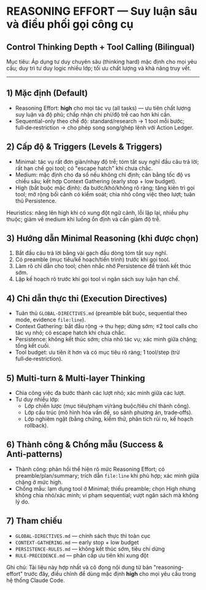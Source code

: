 # REASONING EFFORT — Suy luận sâu và điều phối gọi công cụ
## Control Thinking Depth + Tool Calling (Bilingual)

Mục tiêu: Áp dụng tư duy chuyên sâu (thinking hard) mặc định cho mọi yêu cầu; duy trì tư duy logic nhiều lớp; tối ưu chất lượng và khả năng truy vết.

---

## 1) Mặc định (Default)
- Reasoning Effort: **high** cho mọi tác vụ (all tasks) — ưu tiên chất lượng suy luận và độ phủ; chấp nhận chi phí/độ trễ cao hơn khi cần.
- Sequential-only theo chế độ: standard/research → 1 tool mỗi bước; full‑de‑restriction → cho phép song song/ghép lệnh với Action Ledger.

## 2) Cấp độ & Triggers (Levels & Triggers)
- Minimal: tác vụ rất đơn giản/nhạy độ trễ; tóm tắt suy nghĩ đầu câu trả lời; rất hạn chế gọi tool; có "escape hatch" khi chưa chắc.
- Medium: mặc định cho đa số nếu không chỉ định; cân bằng tốc độ vs chiều sâu; kết hợp Context Gathering (early stop + low budget).
- High (bắt buộc mặc định): đa bước/khó/không rõ ràng; tăng kiên trì gọi tool; mở rộng bối cảnh có kiểm soát; chia nhỏ công việc theo lượt; tuân thủ Persistence.

Heuristics: nâng lên high khi có xung đột ngữ cảnh, lỗi lặp lại, nhiều phụ thuộc; giảm về medium khi luồng ổn định và cần giảm độ trễ.

## 3) Hướng dẫn Minimal Reasoning (khi được chọn)
1) Bắt đầu câu trả lời bằng vài gạch đầu dòng tóm tắt suy nghĩ.
2) Có preamble (mục tiêu/kế hoạch/tiến trình) trước khi gọi tool.
3) Làm rõ chỉ dẫn cho tool; chèn nhắc nhở Persistence để tránh kết thúc sớm.
4) Lập kế hoạch rõ trước khi gọi tool vì ngân sách suy luận hạn chế.

## 4) Chỉ dẫn thực thi (Execution Directives)
- Tuân thủ `GLOBAL-DIRECTIVES.md` (preamble bắt buộc, sequential theo mode, evidence `file:line`).
- Context Gathering: bắt đầu rộng → thu hẹp; dừng sớm; ≤2 tool calls cho tác vụ nhỏ; có escape hatch khi chưa chắc.
- Persistence: không kết thúc sớm; chia nhỏ tác vụ; xác minh giữa chặng; tổng kết cuối.
- Tool budget: ưu tiên ít hơn và có mục tiêu rõ ràng; 1 tool/step (trừ full‑de‑restriction).

## 5) Multi‑turn & Multi‑layer Thinking
- Chia công việc đa bước thành các lượt nhỏ; xác minh giữa các lượt.
- Tư duy nhiều lớp: 
  - Lớp chiến lược (mục tiêu/phạm vi/ràng buộc/tiêu chí thành công).
  - Lớp cấu trúc (mô hình hóa vấn đề, so sánh phương án, trade‑offs).
  - Lớp nghiêm ngặt (bằng chứng, kiểm thử, phân tích rủi ro, kế hoạch rollback).

## 6) Thành công & Chống mẫu (Success & Anti‑patterns)
- Thành công: phản hồi thể hiện rõ mức Reasoning Effort; có preamble/plan/summary; trích dẫn `file:line` khi phù hợp; xác minh giữa chặng ở mức high.
- Chống mẫu: lạm dụng tool ở Minimal; thiếu preamble; chọn High nhưng không chia nhỏ/xác minh; vi phạm sequential; vượt ngân sách mà không lý do.

## 7) Tham chiếu
- `GLOBAL-DIRECTIVES.md` — chính sách thực thi toàn cục
- `CONTEXT-GATHERING.md` — early stop + low budget
- `PERSISTENCE-RULES.md` — không kết thúc sớm, tiêu chí dừng
- `RULE-PRECEDENCE.md` — phân cấp ưu tiên khi xung đột

Ghi chú: Tài liệu này hợp nhất và cô đọng nội dung từ bản "reasoning-effort" trước đây, điều chỉnh để dùng mặc định **high** cho mọi yêu cầu trong hệ thống Claude Code.
